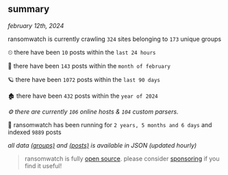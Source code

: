 
## summary
_february 12th, 2024_

ransomwatch is currently crawling `324` sites belonging to `173` unique groups

⏲ there have been `10` posts within the `last 24 hours`

🦈 there have been `143` posts within the `month of february`

🪐 there have been `1072` posts within the `last 90 days`

🏚 there have been `432` posts within the `year of 2024`

_⚙️ there are currently `106` online hosts & `104` custom parsers._

🦕 ransomwatch has been running for `2 years, 5 months and 6 days` and indexed `9889` posts

_all data  [(groups)](http://ransomwhat.telemetry.ltd/groups) and [(posts)](http://ransomwhat.telemetry.ltd/posts) is available in JSON (updated hourly)_

> ransomwatch is fully [open source](https://github.com/joshhighet/ransomwatch#ransomwatch--). please consider [sponsoring](https://github.com/sponsors/joshhighet) if you find it useful!
